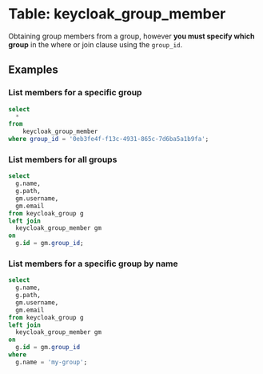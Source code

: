 # Table: keycloak_group_member

Obtaining group members from a group, however **you must specify which group** in the where or join clause using the `group_id`.

## Examples

### List members for a specific group

```sql
select 
  *
from 
    keycloak_group_member
where group_id = '0eb3fe4f-f13c-4931-865c-7d6ba5a1b9fa';
```

### List members for all groups

```sql
select
  g.name,
  g.path,
  gm.username,
  gm.email
from keycloak_group g
left join
  keycloak_group_member gm
on
  g.id = gm.group_id;
```

### List members for a specific group by name

```sql
select
  g.name,
  g.path,
  gm.username,
  gm.email
from keycloak_group g
left join
  keycloak_group_member gm
on
  g.id = gm.group_id
where
  g.name = 'my-group';
```
